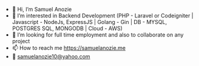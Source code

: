 - 👋 Hi, I’m Samuel Anozie
- 👀 I’m interested in Backend Development (PHP - Laravel or Codeigniter | Javascript - NodeJs, ExpressJS | Golang - Gin | DB - MYSQL, POSTGRES SQL, MONGODB | Cloud - AWS)
- 💞️ I’m looking for full time employment and also to collaborate on any project
- 📫 How to reach me https://samuelanozie.me
- 📧 samuelanozie10@yahoo.com

<!---
samcoded/samcoded is a ✨ special ✨ repository because its `README.md` (this file) appears on your GitHub profile.
You can click the Preview link to take a look at your changes.
--->
